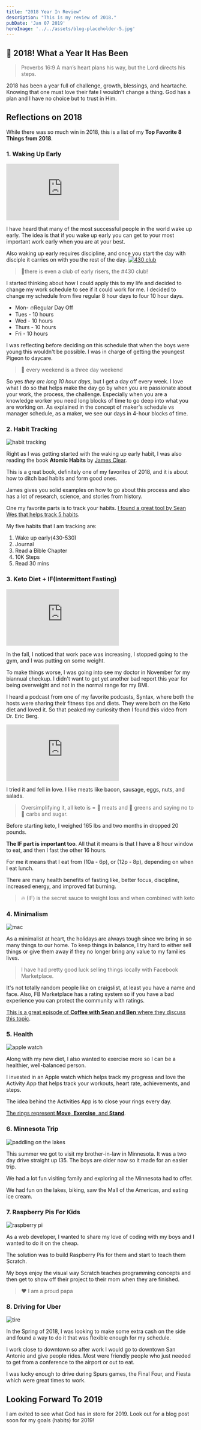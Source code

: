 ```yaml
---
title: "2018 Year In Review"
description: "This is my review of 2018."
pubDate: 'Jan 07 2019'
heroImage: '../../assets/blog-placeholder-5.jpg'
---
```


## 🎉 2018! What a Year It Has Been

> Proverbs 16:9 A man’s heart plans his way, but the Lord directs his steps.

2018 has been a year full of challenge, growth, blessings, and heartache. Knowing that one must love their fate I wouldn't change a thing. God has a plan and I have no choice but to trust in Him.

## Reflections on 2018

While there was so much win in 2018, this is a list of my **Top Favorite 8 Things from 2018**.

### 1. Waking Up Early

<iframe src="https://www.youtube.com/embed/C-Cvl3_CH2A" frameborder="0" allow="accelerometer; autoplay; encrypted-media; gyroscope; picture-in-picture" allowfullscreen></iframe>

I have heard that many of the most successful people in the world wake up early. The idea is that if you wake up early you can get to your most important work early when you are at your best.

Also waking up early requires discipline, and once you start the day with disciple it carries on with you the rest of the day.
<a href="https://www.instagram.com/p/BraJBUphWeV/" target="_blank">
<img src="../../assets/430.png" alt="430 club"/>
</a>

> 💪there is even a club of early risers, the #430 club!

I started thinking about how I could apply this to my life and decided to change my work schedule to see if it could work for me. I decided to change my schedule from five regular 8 hour days to four 10 hour days.

- Mon- 🔥Regular Day Off
- Tues - 10 hours
- Wed - 10 hours
- Thurs - 10 hours
- Fri - 10 hours

I was reflecting before deciding on this schedule that when the boys were young this wouldn't be possible. I was in charge of getting the youngest Pigeon to daycare.

> 🌈 every weekend is a three day weekend

So yes _they are long 10 hour days_, but I get a day off every week. I love what I do so that helps make the day go by when you are passionate about your work, the process, the challenge. Especially when you are a knowledge worker you need long blocks of time to go deep into what you are working on. As explained in the concept of maker's schedule vs manager schedule, as a maker, we see our days in 4-hour blocks of time.

### 2. Habit Tracking

![habit tracking](../../assets/habits.jpg)

Right as I was getting started with the waking up early habit, I was also reading the book **Atomic Habits** by [James Clear](https://jamesclear.com/).

This is a great book, definitely one of my favorites of 2018, and it is about how to ditch bad habits and form good ones.

James gives you solid examples on how to go about this process and also has a lot of research, science, and stories from history.

One my favorite parts is to track your habits. [I found a great tool by Sean Wes that helps track 5 habits](https://seanwes.com/five-habit-tracker-template/).

My five habits that I am tracking are:

1. Wake up early(430-530)
2. Journal
3. Read a Bible Chapter
4. 10K Steps
5. Read 30 mins

### 3. Keto Diet + IF(Intermittent Fasting)

<iframe src="https://open.spotify.com/embed/episode/3CLIfzgplNxG5UeSHPbvkK" frameborder="0" allowtransparency="true" allow="encrypted-media"></iframe>

In the fall, I noticed that work pace was increasing, I stopped going to the gym, and I was putting on some weight.

To make things worse, I was going into see my doctor in November for my biannual checkup. I didn't want to get yet another bad report this year for being overweight and not in the normal range for my BMI.

I heard a podcast from one of my favorite podcasts, Syntax, where both the hosts were sharing their fitness tips and diets. They were both on the Keto diet and loved it. So that peaked my curiosity then I found this video from Dr. Eric Berg.

<iframe src="https://www.youtube.com/embed/AnyFVWwzgJI" frameborder="0" allow="accelerometer; autoplay; encrypted-media; gyroscope; picture-in-picture" allowfullscreen></iframe>

I tried it and fell in love. I like meats like bacon, sausage, eggs, nuts, and salads.

> Oversimplifying it, all keto is = 🦃 meats and 🥗 greens and saying no to 🚫 carbs and sugar.

Before starting keto, I weighed 165 lbs and two months in dropped 20 pounds.

**The IF part is important too**. All that it means is that I have a 8 hour window to eat, and then I fast the other 16 hours.

For me it means that I eat from (10a - 6p), or (12p - 8p), depending on when I eat lunch.

There are many health benefits of fasting like, better focus, discipline, increased energy, and improved fat burning.

> 🔥 (IF) is the secret sauce to weight loss and when combined with keto

### 4. Minimalism

![mac](../../assets/mac.jpg)

As a minimalist at heart, the holidays are always tough since we bring in so many things to our home. To keep things in balance, I try hard to either sell things or give them away if they no longer bring any value to my families lives.

> I have had pretty good luck selling things locally with Facebook Marketplace.

It's not totally random people like on craigslist, at least you have a name and face. Also, FB Marketplace has a rating system so if you have a bad experience you can protect the community with ratings.

[This is a great episode of **Coffee with Sean and Ben** where they discuss this topic](https://seanwes.com/podcast/389-the-ebay-show-turn-stuff-around-your-house-into-cash/).

### 5. Health

![apple watch](../../assets/watch.jpg)

Along with my new diet, I also wanted to exercise more so I can be a healthier, well-balanced person.

I invested in an Apple watch which helps track my progress and love the Activity App that helps track your workouts, heart rate, achievements, and steps.

The idea behind the Activities App is to close your rings every day.

[The rings represent **Move**, **Exercise**, and **Stand**](https://www.apple.com/watch/close-your-rings/).

### 6. Minnesota Trip

![paddling on the lakes](../../assets/lakes.jpg)

This summer we got to visit my brother-in-law in Minnesota. It was a two day drive straight up I35. The boys are older now so it made for an easier trip.

We had a lot fun visiting family and exploring all the Minnesota had to offer.

We had fun on the lakes, biking, saw the Mall of the Americas, and eating ice cream.

### 7. Raspberry Pis For Kids

![raspberry pi](../../assets/pi.jpg)

As a web developer, I wanted to share my love of coding with my boys and I wanted to do it on the cheap.

The solution was to build Raspberry Pis for them and start to teach them Scratch.

My boys enjoy the visual way Scratch teaches programming concepts and then get to show off their project to their mom when they are finished.

> ❤️ I am a proud papa

### 8. Driving for Uber

![tire](../../assets/tire.jpg)

In the Spring of 2018, I was looking to make some extra cash on the side and found a way to do it that was flexible enough for my schedule.

I work close to downtown so after work I would go to downtown San Antonio and give people rides. Most were friendly people who just needed to get from a conference to the airport or out to eat.

I was lucky enough to drive during Spurs games, the Final Four, and Fiesta which were great times to work.

## Looking Forward To 2019

I am exited to see what God has in store for 2019. Look out for a blog post soon for my goals (habits) for 2019!
